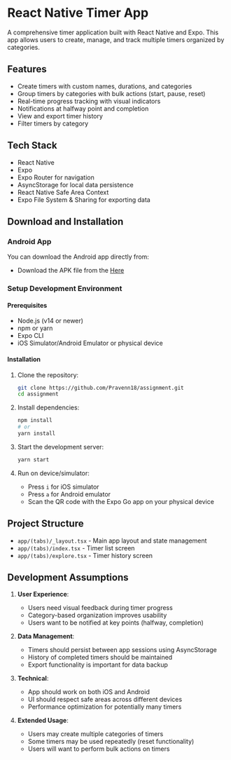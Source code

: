 # React Native Timer App

A comprehensive timer application built with React Native and Expo. This app allows users to create, manage, and track multiple timers organized by categories.

## Features

- Create timers with custom names, durations, and categories
- Group timers by categories with bulk actions (start, pause, reset)
- Real-time progress tracking with visual indicators
- Notifications at halfway point and completion
- View and export timer history
- Filter timers by category

## Tech Stack

- React Native
- Expo
- Expo Router for navigation
- AsyncStorage for local data persistence
- React Native Safe Area Context
- Expo File System & Sharing for exporting data

## Download and Installation

### Android App

You can download the Android app directly from:
- Download the APK file from the [Here](https://expo.dev/accounts/pravenn/projects/assignment/builds/24488bc1-c00a-46a4-aa83-b407b42fdd4f)

### Setup Development Environment

#### Prerequisites

- Node.js (v14 or newer)
- npm or yarn
- Expo CLI
- iOS Simulator/Android Emulator or physical device

#### Installation

1. Clone the repository:
   ```bash
   git clone https://github.com/Pravenn18/assignment.git
   cd assignment
   ```

2. Install dependencies:
   ```bash
   npm install
   # or
   yarn install
   ```

3. Start the development server:
   ```bash
   yarn start
   ```

4. Run on device/simulator:
   - Press `i` for iOS simulator
   - Press `a` for Android emulator
   - Scan the QR code with the Expo Go app on your physical device

## Project Structure

- `app/(tabs)/_layout.tsx` - Main app layout and state management
- `app/(tabs)/index.tsx` - Timer list screen
- `app/(tabs)/explore.tsx` - Timer history screen

## Development Assumptions

1. **User Experience**:
   - Users need visual feedback during timer progress
   - Category-based organization improves usability
   - Users want to be notified at key points (halfway, completion)

2. **Data Management**:
   - Timers should persist between app sessions using AsyncStorage
   - History of completed timers should be maintained
   - Export functionality is important for data backup

3. **Technical**:
   - App should work on both iOS and Android
   - UI should respect safe areas across different devices
   - Performance optimization for potentially many timers

4. **Extended Usage**:
   - Users may create multiple categories of timers
   - Some timers may be used repeatedly (reset functionality)
   - Users will want to perform bulk actions on timers
